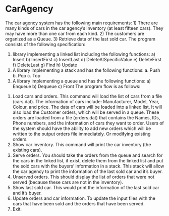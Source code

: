 # CarAgency
The car agency system has the following main requirements: 1) There are many kinds of cars in the car agency’s inventory (at least fifteen cars). They may have more than one car from each kind. 2) The customers are organized as a Queue. 3) Retrieve data of the last sold car.
The program consists of the following specification:
  1) library implementing a linked list including the following functions:
    a) Insert
    b) InsertFirst
    c) InsertLast
    d) DeleteAtSpecificValue
    e) DeleteFirst
    f) DeleteLast
    g) Find
    h) Update
  2) A library implementing a stack and has the following functions:
    a. Push
    b. Pop
    c. Top
  3) A library implementing a queue and has the following functions:
    a) Enqueue
    b) Dequeue
    c) Front
 The program flow is as follows:
1. Load cars and orders. This command will load the list of cars from a file
(cars.dat). The information of cars include: Manufacturer, Model, Year,
Colour, and price. The data of cars will be loaded into a linked list. It will
also load the Customer orders, which will be served in a queue. These orders
are loaded from a file (orders.dat) that contains the Names, IDs, Phone
numbers, and the information of cars they want to order. Users of the system
should have the ability to add new orders which will be written to the output
orders file immediately. Or modifying existing orders.
2. Show car inventory. This command will print the car inventory (the existing
cars).
3. Serve orders. You should take the orders from the queue and search for the
cars in the linked list, if exist, delete them from the linked list and put the
sold cars with the buyers’ information in a stack. This stack will allow the
car agency to print the information of the last sold car and it’s buyer.
4. Unserved orders. This should display the list of orders that were not served
(because these cars are not in the inventory).
5. Show last sold car. This would print the information of the last sold car and
it’s buyer.
6. Update orders and car information. To update the input files with the cars
that have been sold and the orders that have been served.
7. Exit.
